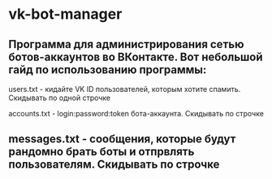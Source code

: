 # vk-bot-manager
Программа для администрирования сетью ботов-аккаунтов во ВКонтакте. Вот небольшой гайд по использованию программы:
-------------------------------------------------------------------------------------------
users.txt - кидайте VK ID пользователей, которым хотите спамить. Скидывать по одной строчке

accounts.txt - login:password:token бота-аккаунта. Скидывать по строчке

messages.txt - сообщения, которые будут рандомно брать боты и отпрвлять пользователям. Скидывать по строчке
-------------------------------------------------------------------------------------------
